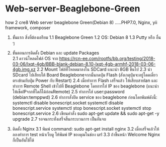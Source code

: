 # Web-server-Beaglebone-Green
how 2 cre8 Web server beaglebone Green(Debian 8) .....PHP7.0, Nginx, yii framework, composer
1. ขั้นแรก สิ่งที่ต้องเตรียม
1.1 Beaglebone Green
1.2 OS: Debian 8
1.3 Putty หรือ อื่น ๆ 

2. ขั้นตอนการติดตั้ง Debian และ update Packages  
2.1 ดาวน์โหลดไฟล์ OS จาก https://rcn-ee.com/rootfs/bb.org/testing/2018-03-06/lxqt-4gb/BBB-blank-debian-8.10-lxqt-4gb-armhf-2018-03-06-4gb.img.xz
2.2 Mount ไฟล์ที่โหลดมาลงใน SDCard แนะนำ 8GB ขึ้นไป
2.3 นำ SDcard ไปเสียบใต้ Board Beagleboneจากนั้นกดปุ่ม Flash (สังเกตุปุ่มจะอยู่โดดเดี่ยวตรงข้ามกับปุ่ม Power กับ Restart)
2.4 เมื่อทำการ Flash เสร็จแล้ว ให้เสียบสายlan และทำการ Remote Shell เข้าไปที่ Beaglebone โดยการใส่ IP ของ beaglebone (แนะนำให้เช็คIPจากที่ใดก็ได้ก่อนRemote)
2.5 ทำการใส่ user:password (debian:temppwd)
2.6 ทำการสั่งปิด service ของ beaglebone ก่อนโดยพิมพ์ดังนี้:
      systemctl disable bonescript.socket
      systemctl disable bonescript.service
      systemctl stop bonescript.socket
      systemctl stop bonescript.service
2.6 เขียนคำสั่ง sudo apt-get update && sudo apt-get -y upgrade 
2.7 รอจนกระทั่งเสร็จสิ้นกระบวนการ เป็นอันจบ

3. ติดตั้ง Nginx
3.1 พิมพ์ command: sudo apt-get install nginx
3.2 เมื่อเสร็จแล้วให้ลองทำการ test หน้าเว็บดู ให้พิมพ์ IP ของคุณในช่อง url 
3.3 ถ้าขึ้นหน้า Welcome Nginx ก็เป็นอันใช้ได้

